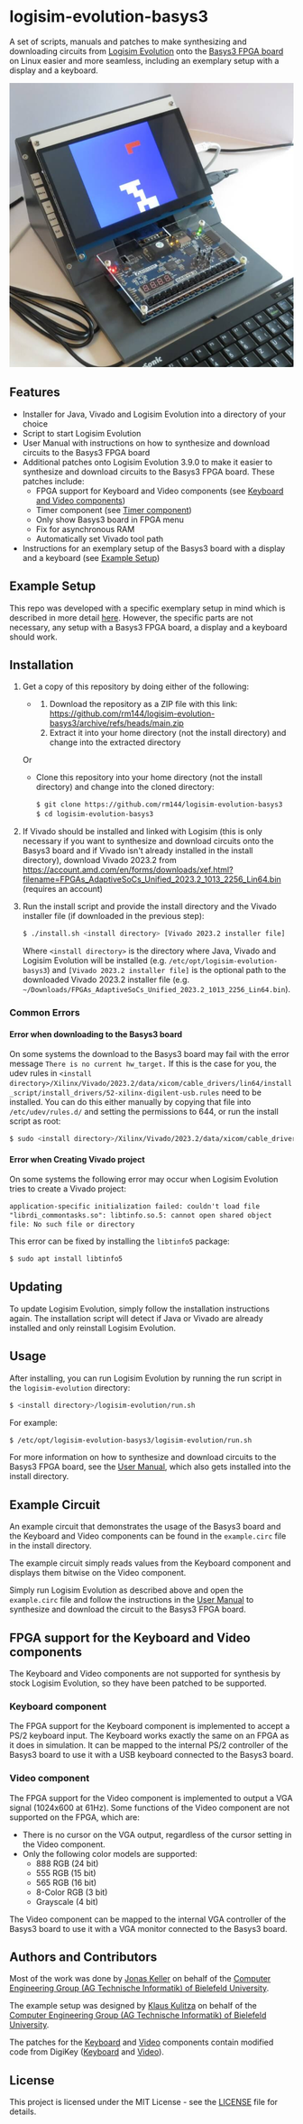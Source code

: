 # logisim-evolution-basys3

A set of scripts, manuals and patches to make synthesizing and downloading circuits from [Logisim Evolution](https://github.com/logisim-evolution/logisim-evolution) onto the [Basys3 FPGA board](https://digilent.com/reference/programmable-logic/basys-3/start) on Linux easier and more seamless, including an exemplary setup with a display and a keyboard.

![Example Setup](example_setup/images/setup.jpg)

## Features
- Installer for Java, Vivado and Logisim Evolution into a directory of your choice
- Script to start Logisim Evolution
- User Manual with instructions on how to synthesize and download circuits to the Basys3 FPGA board
- Additional patches onto Logisim Evolution 3.9.0 to make it easier to synthesize and download circuits to the Basys3 FPGA board. These patches include:
    - FPGA support for Keyboard and Video components (see [Keyboard and Video components](#fpga-support-for-the-keyboard-and-video-components))
    - Timer component (see [Timer component](USER_MANUAL.md#timer-component))
    - Only show Basys3 board in FPGA menu
    - Fix for asynchronous RAM
    - Automatically set Vivado tool path
- Instructions for an exemplary setup of the Basys3 board with a display and a keyboard (see [Example Setup](#example-setup))

## Example Setup

This repo was developed with a specific exemplary setup in mind which is described in more detail [here](example_setup/README.md). However, the specific parts are not necessary, any setup with a Basys3 FPGA board, a display and a keyboard should work.

## Installation
1. Get a copy of this repository by doing either of the following:
    - 1. Download the repository as a ZIP file with this link: https://github.com/rm144/logisim-evolution-basys3/archive/refs/heads/main.zip
      2. Extract it into your home directory (not the install directory) and change into the extracted directory

   Or
    - Clone this repository into your home directory (not the install directory) and change into the cloned directory:
        ```bash
        $ git clone https://github.com/rm144/logisim-evolution-basys3
        $ cd logisim-evolution-basys3
        ```
3. If Vivado should be installed and linked with Logisim (this is only necessary if you want to synthesize and download circuits onto the Basys3 board and if Vivado isn't already installed in the install directory), download Vivado 2023.2 from https://account.amd.com/en/forms/downloads/xef.html?filename=FPGAs_AdaptiveSoCs_Unified_2023.2_1013_2256_Lin64.bin (requires an account)
4. Run the install script and provide the install directory and the Vivado installer file (if downloaded in the previous step):
    ```bash
    $ ./install.sh <install directory> [Vivado 2023.2 installer file]
    ```
    Where `<install directory>` is the directory where Java, Vivado and Logisim Evolution will be installed (e.g. `/etc/opt/logisim-evolution-basys3`) and `[Vivado 2023.2 installer file]` is the optional path to the downloaded Vivado 2023.2 installer file (e.g. `~/Downloads/FPGAs_AdaptiveSoCs_Unified_2023.2_1013_2256_Lin64.bin`).

### Common Errors

#### Error when downloading to the Basys3 board

On some systems the download to the Basys3 board may fail with the error message `There is no current hw_target.` If this is the case for you, the udev rules in `<install directory>/Xilinx/Vivado/2023.2/data/xicom/cable_drivers/lin64/install_script/install_drivers/52-xilinx-digilent-usb.rules` need to be installed. You can do this either manually by copying that file into `/etc/udev/rules.d/` and setting the permissions to 644, or run the install script as root:
```bash
$ sudo <install directory>/Xilinx/Vivado/2023.2/data/xicom/cable_drivers/lin64/install_script/install_drivers/install_digilent.sh
```

#### Error when Creating Vivado project

On some systems the following error may occur when Logisim Evolution tries to create a Vivado project:
```
application-specific initialization failed: couldn't load file "librdi_commontasks.so": libtinfo.so.5: cannot open shared object file: No such file or directory
```

This error can be fixed by installing the `libtinfo5` package:
```bash
$ sudo apt install libtinfo5
```

## Updating
To update Logisim Evolution, simply follow the installation instructions again. The installation script will detect if Java or Vivado are already installed and only reinstall Logisim Evolution.

## Usage
After installing, you can run Logisim Evolution by running the run script in the `logisim-evolution` directory:
```bash
$ <install directory>/logisim-evolution/run.sh
```
For example:
```bash
$ /etc/opt/logisim-evolution-basys3/logisim-evolution/run.sh
```
For more information on how to synthesize and download circuits to the Basys3 FPGA board, see the [User Manual](USER_MANUAL.md), which also gets installed into the install directory.

## Example Circuit

An example circuit that demonstrates the usage of the Basys3 board and the Keyboard and Video components can be found in the `example.circ` file in the install directory.

The example circuit simply reads values from the Keyboard component and displays them bitwise on the Video component.

Simply run Logisim Evolution as described above and open the `example.circ` file and follow the instructions in the [User Manual](USER_MANUAL.md) to synthesize and download the circuit to the Basys3 FPGA board.

## FPGA support for the Keyboard and Video components

The Keyboard and Video components are not supported for synthesis by stock Logisim Evolution, so they have been patched to be supported.

### Keyboard component

The FPGA support for the Keyboard component is implemented to accept a PS/2 keyboard input. The Keyboard works exactly the same on an FPGA as it does in simulation. It can be mapped to the internal PS/2 controller of the Basys3 board to use it with a USB keyboard connected to the Basys3 board.

### Video component

The FPGA support for the Video component is implemented to output a VGA signal (1024x600 at 61Hz). Some functions of the Video component are not supported on the FPGA, which are:
- There is no cursor on the VGA output, regardless of the cursor setting in the Video component.
- Only the following color models are supported:
    - 888 RGB (24 bit)
    - 555 RGB (15 bit)
    - 565 RGB (16 bit)
    - 8-Color RGB (3 bit)
    - Grayscale (4 bit)

The Video component can be mapped to the internal VGA controller of the Basys3 board to use it with a VGA monitor connected to the Basys3 board.

## Authors and Contributors

Most of the work was done by [Jonas Keller](https://github.com/jonicho) on behalf of the [Computer Engineering Group (AG Technische Informatik)
of Bielefeld University](https://www.ti.uni-bielefeld.de/).

The example setup was designed by [Klaus Kulitza](https://ekvv.uni-bielefeld.de/pers_publ/publ/PersonDetail.jsp?personId=5314955) on behalf of the [Computer Engineering Group (AG Technische Informatik) of Bielefeld University](https://www.ti.uni-bielefeld.de/).

The patches for the [Keyboard](install_files/logisim-evolution-patches/keyboard-fpga-support.patch) and [Video](install_files/logisim-evolution-patches/video-fpga-support.patch) components contain modified code from DigiKey ([Keyboard](https://forum.digikey.com/t/ps-2-keyboard-to-ascii-converter-vhdl/12616) and [Video](https://forum.digikey.com/t/vga-controller-vhdl/12794)).

## License

This project is licensed under the MIT License - see the [LICENSE](LICENSE) file for details.
